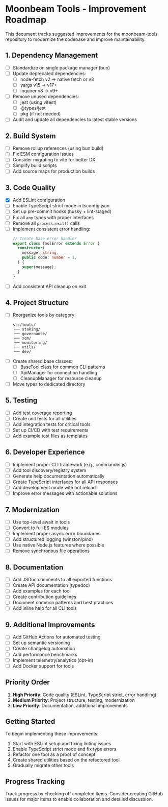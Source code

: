 # Moonbeam Tools - Improvement Roadmap

This document tracks suggested improvements for the moonbeam-tools repository to modernize the codebase and improve maintainability.

## 1. Dependency Management

- [ ] Standardize on single package manager (bun)
- [ ] Update deprecated dependencies:
  - [ ] node-fetch v2 → native fetch or v3
  - [ ] yargs v15 → v17+
  - [ ] inquirer v8 → v9+
- [ ] Remove unused dependencies:
  - [ ] jest (using vitest)
  - [ ] @types/jest
  - [ ] pkg (if not needed)
- [ ] Audit and update all dependencies to latest stable versions

## 2. Build System

- [ ] Remove rollup references (using bun build)
- [ ] Fix ESM configuration issues
- [ ] Consider migrating to vite for better DX
- [ ] Simplify build scripts
- [ ] Add source maps for production builds

## 3. Code Quality

- [x] Add ESLint configuration
- [ ] Enable TypeScript strict mode in tsconfig.json
- [ ] Set up pre-commit hooks (husky + lint-staged)
- [ ] Fix all `any` types with proper interfaces
- [ ] Remove all `process.exit()` calls
- [ ] Implement consistent error handling:
  ```typescript
  // Create base error handler
  export class ToolError extends Error {
    constructor(
      message: string,
      public code: number = 1,
    ) {
      super(message);
    }
  }
  ```
- [ ] Add consistent API cleanup on exit

## 4. Project Structure

- [ ] Reorganize tools by category:
  ```
  src/tools/
  ├── staking/
  ├── governance/
  ├── xcm/
  ├── monitoring/
  ├── utils/
  └── dev/
  ```
- [ ] Create shared base classes:
  - [ ] BaseTool class for common CLI patterns
  - [ ] ApiManager for connection handling
  - [ ] CleanupManager for resource cleanup
- [ ] Move types to dedicated directory

## 5. Testing

- [ ] Add test coverage reporting
- [ ] Create unit tests for all utilities
- [ ] Add integration tests for critical tools
- [ ] Set up CI/CD with test requirements
- [ ] Add example test files as templates

## 6. Developer Experience

- [ ] Implement proper CLI framework (e.g., commander.js)
- [ ] Add tool discovery/registry system
- [ ] Generate help documentation automatically
- [ ] Create TypeScript interfaces for all API responses
- [ ] Add development mode with hot reload
- [ ] Improve error messages with actionable solutions

## 7. Modernization

- [ ] Use top-level await in tools
- [ ] Convert to full ES modules
- [ ] Implement proper async error boundaries
- [ ] Add structured logging (winston/pino)
- [ ] Use native Node.js features where possible
- [ ] Remove synchronous file operations

## 8. Documentation

- [ ] Add JSDoc comments to all exported functions
- [ ] Create API documentation (typedoc)
- [ ] Add examples for each tool
- [ ] Create contribution guidelines
- [ ] Document common patterns and best practices
- [ ] Add inline help for all CLI tools

## 9. Additional Improvements

- [ ] Add GitHub Actions for automated testing
- [ ] Set up semantic versioning
- [ ] Create changelog automation
- [ ] Add performance benchmarks
- [ ] Implement telemetry/analytics (opt-in)
- [ ] Add Docker support for tools

## Priority Order

1. **High Priority**: Code quality (ESLint, TypeScript strict, error handling)
2. **Medium Priority**: Project structure, testing, modernization
3. **Low Priority**: Documentation, additional improvements

## Getting Started

To begin implementing these improvements:

1. Start with ESLint setup and fixing linting issues
2. Enable TypeScript strict mode and fix type errors
3. Refactor one tool as a proof of concept
4. Create shared utilities based on the refactored tool
5. Gradually migrate other tools

## Progress Tracking

Track progress by checking off completed items. Consider creating GitHub issues for major items to enable collaboration and detailed discussion.
